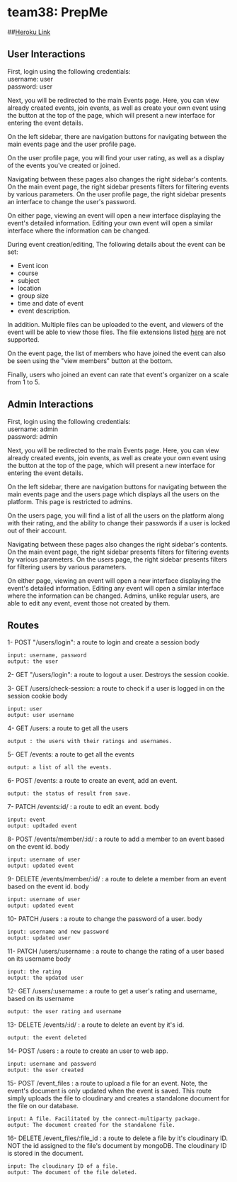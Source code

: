 # team38: PrepMe
##[Heroku Link](https://prep-me.herokuapp.com/)

## User Interactions
First, login using the following credentials:\
username: user\
password: user

Next, you will be redirected to the main Events page.
Here, you can view already created events, join events, as well as create your
own event using the button at the top of the page, which will present a new interface
for entering the event details.

On the left sidebar, there are navigation buttons for navigating between the main events
page and the user profile page.

On the user profile page, you will find your user rating, as well as a display of the
events you've created or joined.

Navigating between these pages also changes the right sidebar's contents.
On the main event page, the right sidebar presents filters for filtering events by
various parameters.
On the user profile page, the right sidebar presents an interface to change the user's
password.

On either page, viewing an event will open a new interface displaying the event's detailed
information. Editing your own event will open a similar interface where the information
can be changed.

During event creation/editing, The following details about the event can be set: 
* Event icon 
* course
* subject 
* location
* group size
* time and date of event
* event description.

In addition. Multiple files can be uploaded to the event, and viewers of the event will be able
to view those files. The file extensions listed [here](https://support.cloudinary.com/hc/en-us/articles/204292392-Why-does-Cloudinary-reject-the-files-I-m-uploading-)
are not supported.

On the event page, the list of members who have joined the event can also be seen using the
"view members" button at the bottom.

Finally, users who joined an event can rate that event's organizer on a scale from 1 to 5.

## Admin Interactions
First, login using the following credentials:\
username: admin\
password: admin

Next, you will be redirected to the main Events page.
Here, you can view already created events, join events, as well as create your
own event using the button at the top of the page, which will present a new interface
for entering the event details.

On the left sidebar, there are navigation buttons for navigating between the main events
page and the users page which displays all the users on the platform. This page is 
restricted to admins.

On the users page, you will find a list of all the users on the platform along with their
rating, and the ability to change their passwords if a user is locked out of their account.

Navigating between these pages also changes the right sidebar's contents.
On the main event page, the right sidebar presents filters for filtering events by
various parameters.
On the users page, the right sidebar presents filters for filtering users by various parameters.

On either page, viewing an event will open a new interface displaying the event's detailed
information. Editing any event will open a similar interface where the information
can be changed. Admins, unlike regular users, are able to edit any event, event those not
created by them.


## Routes 

1- POST "/users/login": a route to login and create a session
   body 
   
    input: username, password
    output: the user 

2- GET "/users/login": a route to logout a user.
   Destroys the session cookie. 

3- GET /users/check-session: a route to check if a user is logged in on the session cookie
   body 
   
    input: user
    output: user username

4- GET /users: a route to get all the users
   
    output : the users with their ratings and usernames. 
   
5- GET /events: a route to get all the events
   
    output: a list of all the events. 

6- POST /events: a route to create an event, add an event. 
   
    output: the status of result from save. 

7- PATCH /events:id/ : a route to edit an event. 
   body 
   
    input: event 
    output: updtaded event
   
8- POST /events/member/:id/ : a route to add a member to an event based on the event id. 
   body 
   
    input: username of user
    output: updated event

9- DELETE /events/member/:id/ : a route to delete a member from an event based on the event id. 
   body 
   
    input: username of user
    output: updated event
   
10- PATCH /users :  a route to change the password of a user.
    body 
    
    input: username and new password
    output: updated user

11- PATCH /users/:username : a route to change the rating of a user based on its username
    body 
    
    input: the rating 
    output: the updated user
    
12- GET /users/:username : a route to get a user's rating and username, based on its username
    
    output: the user rating and username

13- DELETE /events/:id/ : a route to delete an event by it's id. 

    output: the event deleted 

14- POST /users : a route to create an user to web app. 

    input: username and password 
    output: the user created

15- POST /event_files : a route to upload a file for an event. 
    Note, the event's document is only updated when the event is saved. This route simply
    uploads the file to cloudinary and creates a standalone document for the file on our database.
    
    input: A file. Facilitated by the connect-multiparty package.
    output: The document created for the standalone file.
    
16- DELETE /event_files/:file_id : a route to delete a file by it's cloudinary ID. NOT the id
    assigned to the file's document by mongoDB. The cloudinary ID is stored in the document.
    
    input: The cloudinary ID of a file.
    output: The document of the file deleted.